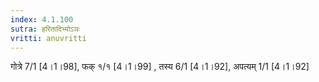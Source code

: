 ```yaml
---
index: 4.1.100
sutra: हरितादिभ्योऽञः
vritti: anuvritti
---
```


गोत्रे 7/1 [4।1।98], फक्  १/१ [4।1।99] , तस्य 6/1 [4।1।92], अपत्यम् 1/1 [4।1।92]